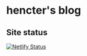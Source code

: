 # hencter's blog

## Site status

[![Netlify Status](https://api.netlify.com/api/v1/badges/00418a0d-afe4-4799-9ff3-a9b2c862beaa/deploy-status)](https://app.netlify.com/sites/hencte/deploys)
